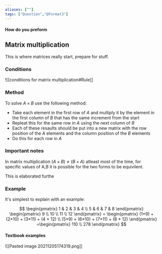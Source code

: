 ```yaml
---
aliases: [""]
tags: ["Question","QFormat3"]
---
```


#### How do you preform
## Matrix multiplication
This is where matrices really start, prepare for stuff.

### Conditions

![[conditions for matrix multiplication#Rule]]


### Method

To solve $A\times B$ use the following method:
- Take each element in the first row of $A$ and multiply it by the element in the first column of $B$ that has the same increment from the start
- Repleat this for the same row in $A$ using the next column of $B$
- Each of these resaults should be put into a new matrix with the row position of the $A$ elements and the column position of the $B$ elements
- Do this for each row in $A$

### Important notes

In matrix multiplication $(A\times B) \neq (B\times A)$ atleast most of the time, for specific values of A,B it is possible for the two forms to be equivilent.

This is elaborated furthe

### Example
It's simplest to explain with an example:

$$ \begin{pmatrix} 1 & 2 & 3 & 4 \\ 5 & 6 & 7 & 8 \end{pmatrix} \begin{pmatrix} 9  \\ 10 \\ 11 \\ 12 \end{pmatrix} = \begin{pmatrix} (1*9) + (2*10) + (3*11) + (4 * 12) \\ (5*9) + (6*10) + (7*11) + (8 * 12)  \end{pmatrix} =\begin{pmatrix} 110 \\ 278  \end{pmatrix} $$

#### Textbook examples

![[Pasted image 20211205174319.png]]